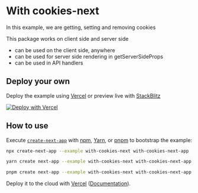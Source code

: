 # With cookies-next

In this example, we are getting, setting and removing cookies

This package works on client side and server side

- can be used on the client side, anywhere
- can be used for server side rendering in getServerSideProps
- can be used in API handlers

## Deploy your own

Deploy the example using [Vercel](https://vercel.com?utm_source=github&utm_medium=readme&utm_campaign=next-example) or preview live with [StackBlitz](https://stackblitz.com/github/vercel/next.js/tree/canary/examples/with-cookies-next)

[![Deploy with Vercel](https://vercel.com/button)](https://vercel.com/new/clone?repository-url=https://github.com/vercel/next.js/tree/canary/examples/with-cookies-next&project-name=with-cookies-next&repository-name=with-cookies-next)

## How to use

Execute [`create-next-app`](https://github.com/vercel/next.js/tree/canary/packages/create-next-app) with [npm](https://docs.npmjs.com/cli/init), [Yarn](https://yarnpkg.com/lang/en/docs/cli/create/), or [pnpm](https://pnpm.io) to bootstrap the example:

```bash
npx create-next-app --example with-cookies-next with-cookies-next-app
```

```bash
yarn create next-app --example with-cookies-next with-cookies-next-app
```

```bash
pnpm create next-app --example with-cookies-next with-cookies-next-app
```

Deploy it to the cloud with [Vercel](https://vercel.com/new?utm_source=github&utm_medium=readme&utm_campaign=next-example) ([Documentation](https://nextjs.org/docs/deployment)).
